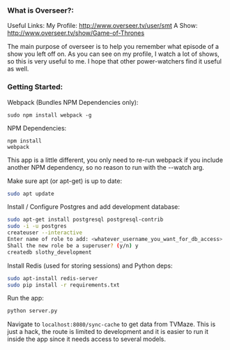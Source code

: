### What is Overseer?:
Useful Links:
My Profile: http://www.overseer.tv/user/smt
A Show: http://www.overseer.tv/show/Game-of-Thrones

The main purpose of overseer is to help you remember what episode of a show you left off on. As you can see on my profile, I watch a lot of shows, so this is very useful to me. I hope that other power-watchers find it useful as well.


### Getting Started:

Webpack (Bundles NPM Dependencies only):
```
sudo npm install webpack -g
```

NPM Dependencies:
```
npm install
webpack
```

This app is a little different, you only need to re-run webpack if you include another NPM dependency, so no reason to run with the --watch arg.

Make sure apt (or apt-get) is up to date:
```bash
sudo apt update
```

Install / Configure Postgres and add development database:
```bash
sudo apt-get install postgresql postgresql-contrib
sudo -i -u postgres
createuser --interactive 
Enter name of role to add: <whatever_username_you_want_for_db_access>
Shall the new role be a superuser? (y/n) y
createdb slothy_development
```

Install Redis (used for storing sessions) and Python deps:
```bash
sudo apt-install redis-server
sudo pip install -r requirements.txt
```
Run the app:
```bash
python server.py
```
Navigate to `localhost:8080/sync-cache` to get data from TVMaze. This is just a hack, the route is limited to development and it is easier to run it inside the app since it needs access to several models.
